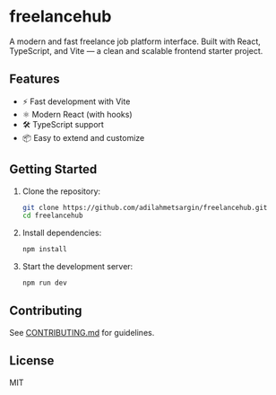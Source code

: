 # freelancehub

A modern and fast freelance job platform interface. Built with React, TypeScript, and Vite — a clean and scalable frontend starter project.

## Features
- ⚡️ Fast development with Vite
- ⚛️ Modern React (with hooks)
- 🛠️ TypeScript support
- 📦 Easy to extend and customize

## Getting Started

1. Clone the repository:
   ```sh
   git clone https://github.com/adilahmetsargin/freelancehub.git
   cd freelancehub
   ```
2. Install dependencies:
   ```sh
   npm install
   ```
3. Start the development server:
   ```sh
   npm run dev
   ```

## Contributing
See [CONTRIBUTING.md](./CONTRIBUTING.md) for guidelines.

## License
MIT
